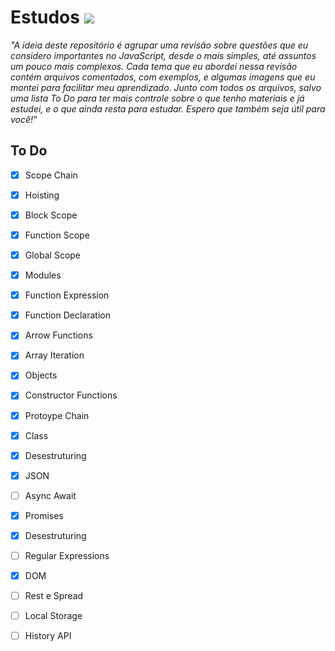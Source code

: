 # Estudos <img src="https://img.shields.io/badge/JavaScript-151515?style=for-the-badge&logo=javascript&logoColor=F7DF1E" />

_"A ideia deste repositório é agrupar uma revisão sobre questões que eu considero importantes no JavaScript, desde o mais simples, até assuntos um pouco mais complexos. Cada tema que eu abordei nessa revisão contém arquivos comentados, com exemplos, e algumas imagens que eu montei para facilitar meu aprendizado. Junto com todos os arquivos, salvo uma lista To Do para ter mais controle sobre o que tenho materiais e já estudei, e o que ainda resta para estudar. Espero que também seja útil para você!"_

## To Do

- [x] Scope Chain
- [x] Hoisting
- [x] Block Scope
- [x] Function Scope
- [x] Global Scope
- [x] Modules
- [x] Function Expression
- [x] Function Declaration
- [x] Arrow Functions
- [x] Array Iteration
- [x] Objects
- [x] Constructor Functions
- [x] Protoype Chain
- [x] Class
- [x] Desestruturing
- [x] JSON
- [ ] Async Await
- [x] Promises
- [x] Desestruturing
- [ ] Regular Expressions
- [x] DOM
- [ ] Rest e Spread
- [ ] Local Storage
- [ ] History API

